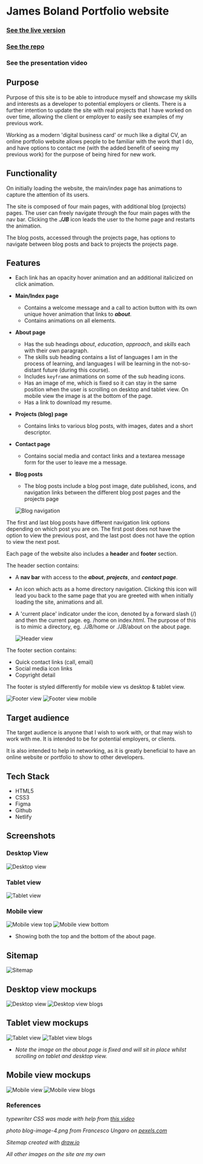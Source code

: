# James Boland Portfolio website 

### [See the live version](https://dotslashjb.netlify.app)

### [See the repo](https://github.com/JRBoland/portfolio)

### See the presentation video



## Purpose

Purpose of this site is to be able to introduce myself and showcase my skills and interests as a developer to potential employers or clients. There is a further intention to update the site with real projects that I have worked on over time, allowing the client or employer to easily see examples of my previous work. 

Working as a modern 'digital business card' or much like a digital CV, an online portfolio website allows people to be familiar with the work that I do, and have options to contact me (with the added benefit of seeing my previous work) for the purpose of being hired for new work.

## Functionality

On initially loading the website, the main/index page has animations to capture the attention of its users.

The site is composed of four main pages, with additional blog (projects) pages. The user can freely navigate through the four main pages with the nav bar. Clicking the ***./JB*** icon leads the user to the home page and restarts the animation. 

The blog posts, accessed through the projects page, has options to navigate between blog posts and back to projects the projects page.

## Features

- Each link has an opacity hover animation and an additional italicized on click animation.

- **Main/Index page**
    - Contains a welcome message and a call to action button with its own unique hover animation that links to ***about***.
    - Contains animations on all elements.
- **About page**
    - Has the sub headings *about*, *education*, *approach*, and *skills* each with their own paragraph.
    - The skills sub heading contains a list of languages I am in the process of learning, and languages I will be learning in the not-so-distant future (during this course).
    - Includes ```keyframe``` animations on some of the sub heading icons.
    - Has an image of me, which is fixed so it can stay in the same position when the user is scrolling on desktop and tablet view. On mobile view the image is at the bottom of the page.
    - Has a link to download my resume.
- **Projects (blog) page**
    - Contains links to various blog posts, with images, dates and a short descriptor.
- **Contact page**
    - Contains social media and contact links and a textarea message form for the user to leave me a message.

- **Blog posts**
    - The blog posts include a blog post image, date published, icons, and navigation links between the different blog post pages and the projects page

    ![Blog navigation](./readme-images/blog_navigation.png)

The first and last blog posts have different navigation link options depending on which post you are on. The first post does not have the option to view the previous post, and the last post does not have the option to view the next post.

Each page of the website also includes a **header** and **footer** section.

The header section contains:
- A **nav bar** with access to the ***about***, ***projects***, and ***contact page***.
- An icon which acts as a home directory navigation. Clicking this icon will lead you back to the same page that you are greeted with when initially loading the site, animations and all.
- A 'current place' indicator under the icon, denoted by a forward slash (/) and then the current page. eg. /home on index.html. The purpose of this is to mimic a directory, eg. ./JB/home or ./JB/about on the about page.

   ![Header view](./readme-images/header_view.png)

The footer section contains:
- Quick contact links (call, email)
- Social media icon links
- Copyright detail

The footer is styled differently for mobile view vs desktop & tablet view.

![Footer view](./readme-images/footer_view.png)
![Footer view mobile](./readme-images/footer_view_mobile.png)

## Target audience

The target audience is anyone that I wish to work with, or that may wish to work with me. It is intended to be for potential employers, or clients. 

It is also intended to help in networking, as it is greatly beneficial to have an online website or portfolio to show to other developers.



## Tech Stack

- HTML5
- CSS3
- Figma
- Github
- Netlify

## Screenshots
### Desktop View
![Desktop view](./readme-images/desktop_view_screenshot.png)

### Tablet view
![Tablet view](./readme-images/tablet_view_screenshot.png)

### Mobile view
![Mobile view top](./readme-images/mobile_view_screenshot_1.png)
![Mobile view bottom](./readme-images/mobile_view_screenshot_2.png)
- Showing both the top and the bottom of the about page.


## Sitemap
![Sitemap](./readme-images/sitemap.png)


## Desktop view mockups
![Desktop view](./readme-images/desktop_view.png)
![Desktop view blogs](./readme-images/desktop_view_blogs.png)

## Tablet view mockups
![Tablet view](./readme-images/tablet_view.png)
![Tablet view blogs](./readme-images/tablet_view_blogs.png)

- *Note the image on the about page is fixed and will sit in place whilst scrolling on tablet and desktop view.*



## Mobile view mockups
![Mobile view](./readme-images/mobile_view.png)
![Mobile view blogs](./readme-images/mobile_view_blogs.png)


### References

*typewriter CSS was made with help from [this video](https://www.youtube.com/watch?v=w1nhwUGsG6M&ab_channel=KevinPowell)*

*photo blog-image-4.png from Francesco Ungaro on [pexels.com](https://www.pexels.com/photo/close-up-photo-of-brown-seaweeds-3640403/)*

*Sitemap created with [draw.io](https://draw.io)*

*All other images on the site are my own*